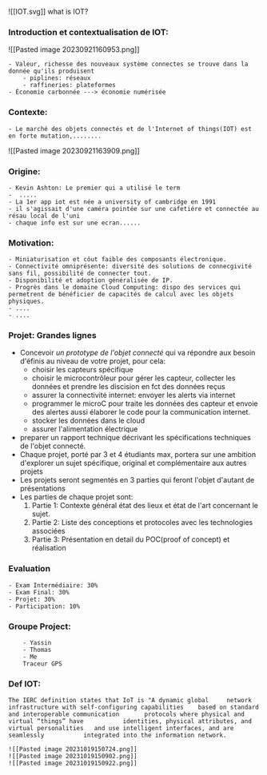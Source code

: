 ![[IOT.svg]]
what is IOT?

### Introduction et contextualisation de IOT:
![[Pasted image 20230921160953.png]]

	- Valeur, richesse des nouveaux système connectes se trouve dans la donnée qu'ils produisent
		- piplines: réseaux
		- raffineries: plateformes
	- Économie carbonnée ---> économie numérisée
### Contexte:
	- Le marché des objets connectés et de l'Internet of things(IOT) est en forte mutation,........

![[Pasted image 20230921163909.png]]

### Origine:
	- Kevin Ashton: Le premier qui a utilisé le term
	-  .....
	- La 1er app iot est née a university of cambridge en 1991
	- il s'agissait d'une caméra pointée sur une cafetiére et connectée au résau local de l'uni
	- chaque info est sur une ecran......
### Motivation:
	- Miniaturisation et côut faible des composants électronique.
	- Connectivité omniprésente: diversité des solutions de connecgivité sans fil, possibilité de connecter tout.
	- Disponibilité et adoption généralisée de IP.
	- Progrès dans le domaine Cloud Computing: dispo des services qui permetrent de bénéficier de capacités de calcul avec les objets physiques.
	- ....
	- ....
### Projet: Grandes lignes
- Concevoir *un prototype de l'objet connecté* qui va répondre aux besoin d'éfinis au niveau de votre projet, pour cela:
	- choisir les capteurs spécifique 
	- choisir le microcontrôleur pour gérer les capteur, collecter les données et prendre les discision en fct des données reçus
	- assurer la connectivité internet: envoyer les alerts via internet 
	- programmer le microC pour traite les données des capteur et envoie des alertes aussi élaborer le code pour la communication internet.
	- stocker les données dans le cloud 
	- assurer l'alimentation électrique
- preparer un rapport technique décrivant les spécifications techniques de l'objet connecté.
- Chaque projet, porté par 3 et 4 étudiants max, portera sur une ambition d'explorer un sujet spécifique, original et complémentaire aux autres projets
- Les projets seront segmentés en 3 parties qui feront l'objet d'autant de présentations
- Les parties de chaque projet sont:
	1. Partie 1: Contexte général état des lieux et état de l'art concernant  le sujet.
	2. Partie 2: Liste des conceptions et protocoles avec les technologies associées
	3. Partie 3: Présentation en detail du POC(proof of concept) et réalisation
### Evaluation 
	- Exam Intermédiaire: 30%
	- Exam Final: 30%
	- Projet: 30%
	- Participation: 10%

### Groupe Project:
		- Yassin
		- Thomas
		- Me
		Traceur GPS


### Def IOT:
```
The IERC definition states that IoT is "A dynamic global     network infrastructure with self-configuring capabilities    based on standard and interoperable communication       protocols where physical and virtual “things” have           identities, physical attributes, and virtual personalities   and use intelligent interfaces, and are seamlessly           integrated into the information network.
```

	![[Pasted image 20231019150724.png]]
	![[Pasted image 20231019150902.png]]
	![[Pasted image 20231019150922.png]]
	